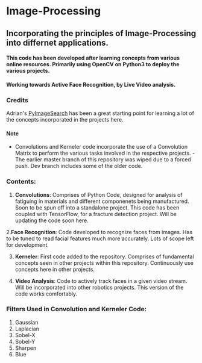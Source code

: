 # Image-Processing
## Incorporating the principles of Image-Processing into differnet applications.

#### This code has been developed after learning concepts from various online resources. Primarily using OpenCV on Python3 to deploy the various projects.

#### Working towards Active Face Recognition, by Live Video analysis.

### Credits
Adrian's [PyImageSearch](imagesearch.com) has been a great starting point for learning a lot of the concepts incorporated in the projects here.

#### Note
- Convolutions and Kerneler code incorporate the use of a Convolution Matrix to perform the various tasks involved in the respective projects.
-The earlier master branch of this repository was wiped due to a forced push. Dev branch includes some of the older code.

### Contents:
1. **Convolutions**: Comprises of Python Code, designed for analysis of fatiguing in materials and different componenets being manufactured. Soon to be spun off into a standalone project. This code has been coupled with TensorFlow, for a fracture detection project. Will be updating the code soon here.

2.**Face Recognition**: Code developed to recognize faces from images. Has to be tuned to read facial features much more accurately. Lots of scope left for development.

3. **Kerneler**: First code added to the repository. Comprises of fundamental concepts seen in other projects within this repository. Continuously use concepts here in other projects.

4. **Video Analysis**: Code to actively track faces in a given video stream. Will be incorporated into other robotics projects. This version of the code works comfortably.

### Filters Used in Convolution and Kerneler Code:
1. Gaussian
2. Laplacian
3. Sobel-X
4. Sobel-Y
5. Sharpen
6. Blue